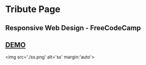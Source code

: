 # Tribute Page
## Responsive Web Design - FreeCodeCamp

## [DEMO](https://cenacrharsh.github.io/tribute-page-responsive-web-design-fcc/)

<img src='./ss.png' alt='ss' margin:'auto'>
